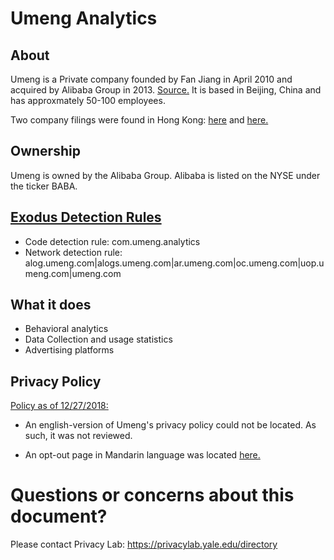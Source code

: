 # Umeng Analytics

## About

Umeng is a Private company founded by Fan Jiang in April 2010 and acquired by Alibaba Group in 2013. [Source.](https://techcrunch.com/2013/11/20/umeng-alibaba/)  It is based in Beijing, China and has approxmately 50-100 employees.  

Two company filings were found in Hong Kong: [here](https://opencorporates.com/companies/hk/1579937) and [here.](https://opencorporates.com/companies/hk/2756553) 

## Ownership

Umeng is owned by the Alibaba Group.  Alibaba is listed on the NYSE under the ticker BABA.  


## [Exodus Detection Rules](https://exodus-privacy.eu.org)

* Code detection rule: com.umeng.analytics
* Network detection rule: alog.umeng.com|alogs.umeng.com|ar.umeng.com|oc.umeng.com|uop.umeng.com|umeng.com

## What it does

* Behavioral analytics
* Data Collection and usage statistics
* Advertising platforms

## Privacy Policy

[Policy as of 12/27/2018:](http://mobile.umeng.com/privacypolicy/)

* An english-version of Umeng's privacy policy could not be located. As such, it was not reviewed.  

* An opt-out page in Mandarin language was located [here.](https://outdip.umeng.com/opt_out.html?spm=a211g2.181323.0.0.3cb23604DDAijH)   
# Questions or concerns about this document?
Please contact Privacy Lab: https://privacylab.yale.edu/directory
